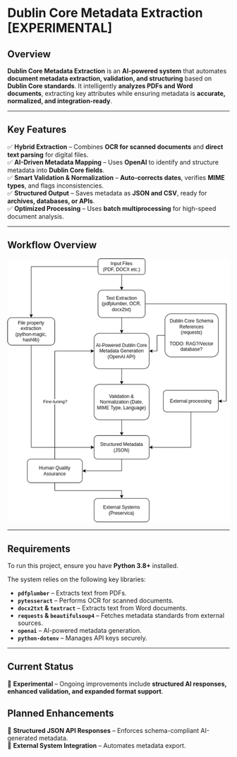 # **Dublin Core Metadata Extraction [EXPERIMENTAL]**  

## **Overview**  
**Dublin Core Metadata Extraction** is an **AI-powered system** that automates **document metadata extraction, validation, and structuring** based on **Dublin Core standards**. It intelligently **analyzes PDFs and Word documents**, extracting key attributes while ensuring metadata is **accurate, normalized, and integration-ready**.  

---

## **Key Features**  
✅ **Hybrid Extraction** – Combines **OCR for scanned documents** and **direct text parsing** for digital files.  
✅ **AI-Driven Metadata Mapping** – Uses **OpenAI** to identify and structure metadata into **Dublin Core fields**.  
✅ **Smart Validation & Normalization** – **Auto-corrects dates**, verifies **MIME types**, and flags inconsistencies.  
✅ **Structured Output** – Saves metadata as **JSON and CSV**, ready for **archives, databases, or APIs**.  
✅ **Optimized Processing** – Uses **batch multiprocessing** for high-speed document analysis.  

---

## **Workflow Overview**

![Data Flow Diagram](flow.png)  

---

## **Requirements**  
To run this project, ensure you have **Python 3.8+** installed.

The system relies on the following key libraries:  
- **`pdfplumber`** – Extracts text from PDFs.  
- **`pytesseract`** – Performs OCR for scanned documents.  
- **`docx2txt` & `textract`** – Extracts text from Word documents.  
- **`requests` & `beautifulsoup4`** – Fetches metadata standards from external sources.  
- **`openai`** – AI-powered metadata generation.  
- **`python-dotenv`** – Manages API keys securely.  

---

## **Current Status**  
🔬 **Experimental** – Ongoing improvements include **structured AI responses, enhanced validation, and expanded format support**.  

## **Planned Enhancements**  
🚀 **Structured JSON API Responses** – Enforces schema-compliant AI-generated metadata.  
🚀 **External System Integration** – Automates metadata export.